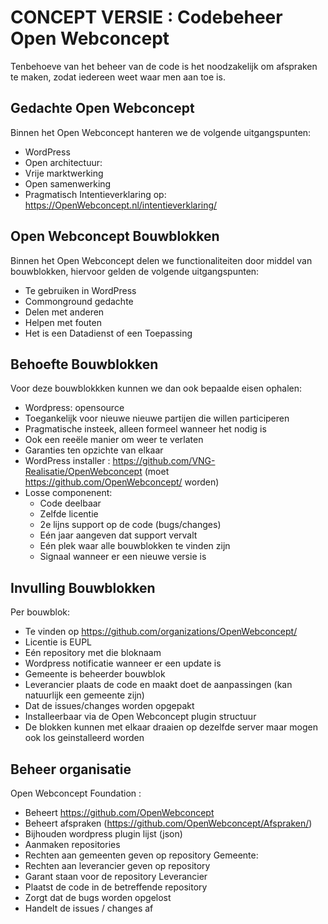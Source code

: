 # CONCEPT VERSIE : Codebeheer Open Webconcept
Tenbehoeve van het beheer van de code is het noodzakelijk om afspraken te maken, zodat iedereen weet waar men aan toe is.

## Gedachte Open Webconcept
Binnen het Open Webconcept hanteren we de volgende uitgangspunten:
* WordPress
* Open architectuur:
* Vrije marktwerking
* Open samenwerking
* Pragmatisch
Intentieverklaring op: https://OpenWebconcept.nl/intentieverklaring/

## Open Webconcept Bouwblokken
Binnen het Open Webconcept delen we functionaliteiten door middel van bouwblokken, hiervoor gelden de volgende uitgangspunten:
* Te gebruiken in WordPress 
* Commonground gedachte
* Delen met anderen 
* Helpen met fouten
* Het is een Datadienst of een Toepassing

## Behoefte Bouwblokken
Voor deze bouwblokkken kunnen we dan ook bepaalde eisen ophalen:
* Wordpress: opensource
* Toegankelijk voor nieuwe nieuwe partijen  die willen participeren
* Pragmatische insteek, alleen formeel wanneer het nodig is
* Ook een reeële manier om weer te verlaten
* Garanties ten opzichte van elkaar
* WordPress installer : https://github.com/VNG-Realisatie/OpenWebconcept (moet https://github.com/OpenWebconcept/  worden)
* Losse componenent:
	* Code deelbaar
	* Zelfde licentie
	* 2e lijns support op de code (bugs/changes)
	* Eén jaar aangeven dat support vervalt
	* Eén plek waar alle bouwblokken te vinden zijn 
	* Signaal wanneer er een nieuwe versie is

## Invulling Bouwblokken
Per bouwblok:
* Te vinden op https://github.com/organizations/OpenWebconcept/
* Licentie is EUPL
* Eén repository met die bloknaam
* Wordpress notificatie wanneer er een update is
* Gemeente is beheerder bouwblok
* Leverancier plaats de code en maakt doet de aanpassingen (kan natuurlijk een gemeente zijn)
* Dat de issues/changes worden opgepakt
* Installeerbaar via de  Open Webconcept plugin structuur
* De blokken kunnen met elkaar draaien op dezelfde server maar mogen ook los geinstalleerd worden

## Beheer organisatie
Open Webconcept Foundation : 
* Beheert https://github.com/OpenWebconcept
* Beheert afspraken (https://github.com/OpenWebconcept/Afspraken/)
* Bijhouden wordpress plugin lijst (json)
* Aanmaken repositories
* Rechten  aan gemeenten geven op repository
Gemeente:
* Rechten aan leverancier geven op repository
* Garant staan voor de repository
Leverancier
* Plaatst de code in de betreffende  repository
* Zorgt dat de bugs worden opgelost
* Handelt de issues / changes af
